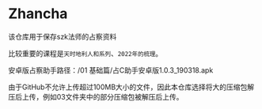 # Zhancha
该仓库用于保存szk法师的占察资料

比较重要的课程是`天时地利人和系列`、`2022年的梳理`。

安卓版占察助手路径：/01 基础篇/占C助手安卓版1.0.3_190318.apk

由于GitHub不允许上传超过100MB大小的文件，因此本仓库选择将大的压缩包解压后上传，例如03文件夹中的部分压缩包被解压后上传。